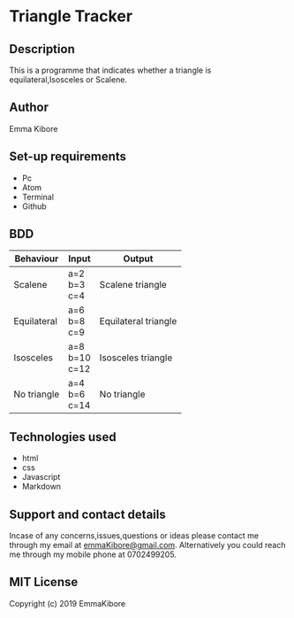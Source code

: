 # Triangle Tracker
## Description
 This is a programme that indicates whether a triangle is equilateral,Isosceles or Scalene.
## Author
Emma Kibore
## Set-up requirements
* Pc
* Atom 
* Terminal
* Github
## BDD 
| Behaviour | Input | Output |
| --- | --- | --- |
| Scalene | a=2<br>b=3<br>c=4 | Scalene triangle
| Equilateral | a=6<br>b=8<br>c=9 | Equilateral triangle
| Isosceles | a=8<br>b=10<br>c=12 | Isosceles triangle
| No triangle | a=4<br>b=6<br>c=14 | No triangle
## Technologies used
* html
* css               
* Javascript
* Markdown
## Support and contact details
 Incase of any concerns,issues,questions or ideas please contact me through my email at emmaKibore@gmail.com. Alternatively you could reach me through my mobile phone at 0702499205.

## MIT License

Copyright (c) 2019 EmmaKibore
